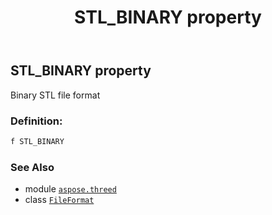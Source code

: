 ﻿---
title: STL_BINARY property
second_title: Aspose.3D for Python via .NET API References
description: 
type: docs
weight: 470
url: /python-net/aspose.threed/fileformat/stl_binary/
is_root: false
---

## STL_BINARY property


Binary STL file format
### Definition:
```python
f STL_BINARY 
```

### See Also
* module [`aspose.threed`](../../)
* class [`FileFormat`](/3d/python-net/aspose.threed/fileformat)
